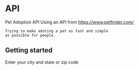 # API
Pet Adoption API
Using an API from https://www.petfinder.com/
```
Trying to make adoting a pet as fast and simple
as possible for people.
```
## Getting started
Enter your city and state or zip code

